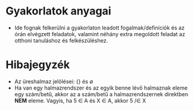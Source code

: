 # Gyakorlatok anyagai
- Ide fognak felkerülni a gyakorlaton leadott fogalmak/definíciók és az órán elvégzett feladatok, valamint néhány extra megoldott feladat az otthoni tanuláshoz és felkészüléshez.
# Hibajegyzék
- Az üreshalmaz jelölései: {} és ∅  
- Ha van egy halmazrendszer és az egyik benne lévő halmaznak eleme egy szám/betű, akkor az a szám/betű a halmazrendszernek direktben **NEM** eleme. Vagyis, ha 5 ∈ A és X ∈ A, akkor 5 /∈ X

